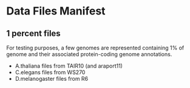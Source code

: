 Data Files Manifest
===================

## 1 percent files ##

For testing purposes, a few genomes are represented containing 1% of genome and
their associated protein-coding genome annotations.

* A.thaliana files from TAIR10 (and araport11)
* C.elegans files from WS270
* D.melanogaster files from R6

